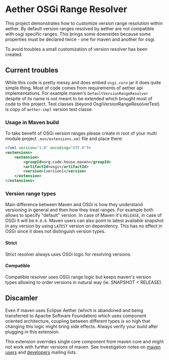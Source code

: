 # Aether OSGi Range Resolver

This project demonstrates how to customize version range resolution within aether. By default version ranges resolved by
aether are not compatible with osgi specific ranges. This brings some downsides because some properties must be declared
twice - one for maven and another for osgi.

To avoid troubles a small customization of version resolver has been created.

## Current troubles
While this code is pretty messy and does embed `osgi.core` jar it does quite simple thing. Most of code comes from requirements
of aether api implementations. For example maven's `DefaultVersionRangeResolver` despite of its name is not meant to be extended which
brought most of code to this project.
Test classes (beyond OsgiVersionRangeResolverTest) is copy of `aether-impl` version test classe.

### Usage in Maven build
To take benefit of OSGi version ranges please create in root of your multi module project `.mvn/extensions.xml` file and place there:
```xml
<?xml version="1.0" encoding="UTF-8"?>
<extensions>
    <extension>
        <groupId>org.code-house.maven</groupId>
        <artifactId>osgi</artifactId>
        <version>[version]</version>
    </extension>
</extensions>
```

### Version range types
Main difference between Maven and OSGi is how they understand versioning in general and then how they treat ranges. For example
both allows to specify "default" version. In case of Maven it's `RELEASE`, in case of OSGi it will be `0.0.0`. Maven users can
also point to latest available snapshot in any version by using `LATEST` version on dependency. This has no effect in OSGi since
it does not distinguish version types.

#### Strict
Strict resolver always uses OSGi logic for resolving versions.

#### Compatible
Compatible resolver uses OSGi range logic but keeps maven's version types allowing to order versions in natural way (ie. SNAPSHOT < RELEASE).


## Discamler
Even if maven uses Eclipse Aether (which is abandoned and being transferred to Apache Software Foundation) which uses component
oriented architecture, coupling between different types is so high that changing this logic might bring side effects. Always
verify your build after plugging in this extension.

This extension overrides single core component from maven core and might not work with further versions of maven. See investigation notes
on [maven users](http://markmail.org/message/z6x27umabwqhdjvy) and [developers](http://markmail.org/message/r2jnrtwrio75v4zq)
mailing lists.
